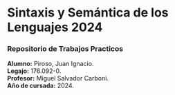 # Sintaxis y Semántica de los Lenguajes 2024

### Repositorio de Trabajos Practicos

**Alumno:** Piroso, Juan Ignacio.  
**Legajo:** 176.092-0.  
**Profesor:** Miguel Salvador Carboni.  
**Año de cursada:** 2024.
